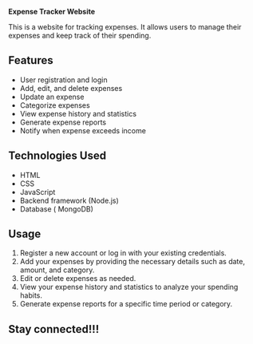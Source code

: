 **Expense Tracker Website**

This is a website for tracking expenses. It allows users to manage their expenses and keep track of their spending.

## Features

- User registration and login
- Add, edit, and delete expenses
- Update an expense
- Categorize expenses
- View expense history and statistics
- Generate expense reports
- Notify when expense exceeds income

## Technologies Used

- HTML
- CSS
- JavaScript
- Backend framework (Node.js)
- Database ( MongoDB)


## Usage

1. Register a new account or log in with your existing credentials.
2. Add your expenses by providing the necessary details such as date, amount, and category.
3. Edit or delete expenses as needed.
4. View your expense history and statistics to analyze your spending habits.
5. Generate expense reports for a specific time period or category.

## Stay connected!!!

